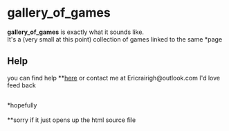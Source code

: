# gallery_of_games
<b>gallery_of_games</b> is exactly what it sounds like.<br>
It's a (very small at this point) collection of games linked to the same *page<br>
<h2>Help</h2>
you can find help **<a href="./help.html">here</a> or contact me at Ericrairigh@outlook.com
I'd love feed back<br>
<h2></h2>
<footer>*hopefully</footer><br>
<footer>**sorry if it just opens up the html source file</footer>
